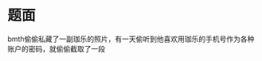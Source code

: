 <!--
 * @Author: y3s
 * @LastEditors: y3s
 * @email: y3sss@foxmail.com
 * @Date: 2022-05-01 11:58:51
 * @LastEditTime: 2022-05-02 10:43:52
 * @motto: keep learning makes u strong
-->
# 题面

bmth偷偷私藏了一副珈乐的照片，有一天偷听到他喜欢用珈乐的手机号作为各种账户的密码，就偷偷截取了一段
